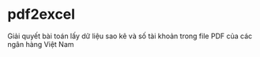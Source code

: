 # pdf2excel
Giải quyết bài toán lấy dữ liệu sao kê và số tài khoản trong file PDF của các ngân hàng Việt Nam
